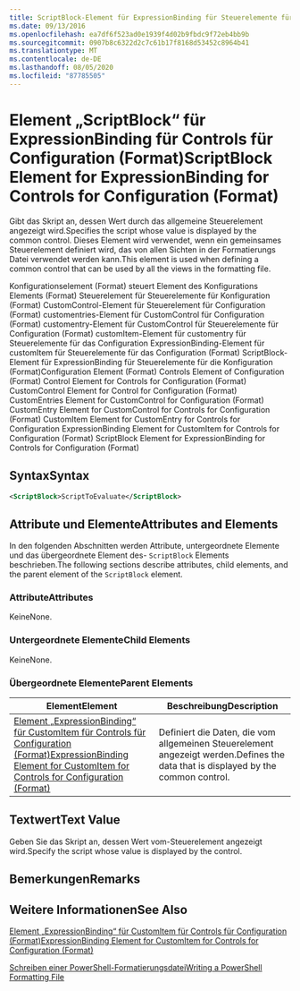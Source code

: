 ```yaml
---
title: ScriptBlock-Element für ExpressionBinding für Steuerelemente für die Konfiguration (Format) | Microsoft-Dokumentation
ms.date: 09/13/2016
ms.openlocfilehash: ea7df6f523ad0e1939f4d02b9fbdc9f72eb4bb9b
ms.sourcegitcommit: 0907b8c6322d2c7c61b17f8168d53452c8964b41
ms.translationtype: MT
ms.contentlocale: de-DE
ms.lasthandoff: 08/05/2020
ms.locfileid: "87785505"
---
```

# <a name="scriptblock-element-for-expressionbinding-for-controls-for-configuration-format"></a><span data-ttu-id="f6c5e-102">Element „ScriptBlock“ für ExpressionBinding für Controls für Configuration (Format)</span><span class="sxs-lookup"><span data-stu-id="f6c5e-102">ScriptBlock Element for ExpressionBinding for Controls for Configuration (Format)</span></span>

<span data-ttu-id="f6c5e-103">Gibt das Skript an, dessen Wert durch das allgemeine Steuerelement angezeigt wird.</span><span class="sxs-lookup"><span data-stu-id="f6c5e-103">Specifies the script whose value is displayed by the common control.</span></span> <span data-ttu-id="f6c5e-104">Dieses Element wird verwendet, wenn ein gemeinsames Steuerelement definiert wird, das von allen Sichten in der Formatierungs Datei verwendet werden kann.</span><span class="sxs-lookup"><span data-stu-id="f6c5e-104">This element is used when defining a common control that can be used by all the views in the formatting file.</span></span>

<span data-ttu-id="f6c5e-105">Konfigurationselement (Format) steuert Element des Konfigurations Elements (Format) Steuerelement für Steuerelemente für Konfiguration (Format) CustomControl-Element für Steuerelement für Configuration (Format) customentries-Element für CustomControl für Configuration (Format) customentry-Element für CustomControl für Steuerelemente für Configuration (Format) customItem-Element für customentry für Steuerelemente für das Configuration ExpressionBinding-Element für customItem für Steuerelemente für das Configuration (Format) ScriptBlock-Element für ExpressionBinding für Steuerelemente für die Konfiguration (Format)</span><span class="sxs-lookup"><span data-stu-id="f6c5e-105">Configuration Element (Format) Controls Element of Configuration (Format) Control Element for Controls for Configuration (Format) CustomControl Element for Control for Configuration (Format) CustomEntries Element for CustomControl for Configuration (Format) CustomEntry Element for CustomControl for Controls for Configuration (Format) CustomItem Element for CustomEntry for Controls for Configuration ExpressionBinding Element for CustomItem for Controls for Configuration (Format) ScriptBlock Element for ExpressionBinding for Controls for Configuration (Format)</span></span>

## <a name="syntax"></a><span data-ttu-id="f6c5e-106">Syntax</span><span class="sxs-lookup"><span data-stu-id="f6c5e-106">Syntax</span></span>

```xml
<ScriptBlock>ScriptToEvaluate</ScriptBlock>
```

## <a name="attributes-and-elements"></a><span data-ttu-id="f6c5e-107">Attribute und Elemente</span><span class="sxs-lookup"><span data-stu-id="f6c5e-107">Attributes and Elements</span></span>

<span data-ttu-id="f6c5e-108">In den folgenden Abschnitten werden Attribute, untergeordnete Elemente und das übergeordnete Element des- `ScriptBlock` Elements beschrieben.</span><span class="sxs-lookup"><span data-stu-id="f6c5e-108">The following sections describe attributes, child elements, and the parent element of the `ScriptBlock` element.</span></span>

### <a name="attributes"></a><span data-ttu-id="f6c5e-109">Attribute</span><span class="sxs-lookup"><span data-stu-id="f6c5e-109">Attributes</span></span>

<span data-ttu-id="f6c5e-110">Keine</span><span class="sxs-lookup"><span data-stu-id="f6c5e-110">None.</span></span>

### <a name="child-elements"></a><span data-ttu-id="f6c5e-111">Untergeordnete Elemente</span><span class="sxs-lookup"><span data-stu-id="f6c5e-111">Child Elements</span></span>

<span data-ttu-id="f6c5e-112">Keine</span><span class="sxs-lookup"><span data-stu-id="f6c5e-112">None.</span></span>

### <a name="parent-elements"></a><span data-ttu-id="f6c5e-113">Übergeordnete Elemente</span><span class="sxs-lookup"><span data-stu-id="f6c5e-113">Parent Elements</span></span>

|<span data-ttu-id="f6c5e-114">Element</span><span class="sxs-lookup"><span data-stu-id="f6c5e-114">Element</span></span>|<span data-ttu-id="f6c5e-115">Beschreibung</span><span class="sxs-lookup"><span data-stu-id="f6c5e-115">Description</span></span>|
|-------------|-----------------|
|[<span data-ttu-id="f6c5e-116">Element „ExpressionBinding“ für CustomItem für Controls für Configuration (Format)</span><span class="sxs-lookup"><span data-stu-id="f6c5e-116">ExpressionBinding Element for CustomItem for Controls for Configuration (Format)</span></span>](./expressionbinding-element-for-customitem-for-controls-for-configuration-format.md)|<span data-ttu-id="f6c5e-117">Definiert die Daten, die vom allgemeinen Steuerelement angezeigt werden.</span><span class="sxs-lookup"><span data-stu-id="f6c5e-117">Defines the data that is displayed by the common control.</span></span>|

## <a name="text-value"></a><span data-ttu-id="f6c5e-118">Textwert</span><span class="sxs-lookup"><span data-stu-id="f6c5e-118">Text Value</span></span>

<span data-ttu-id="f6c5e-119">Geben Sie das Skript an, dessen Wert vom-Steuerelement angezeigt wird.</span><span class="sxs-lookup"><span data-stu-id="f6c5e-119">Specify the script whose value is displayed by the control.</span></span>

## <a name="remarks"></a><span data-ttu-id="f6c5e-120">Bemerkungen</span><span class="sxs-lookup"><span data-stu-id="f6c5e-120">Remarks</span></span>

## <a name="see-also"></a><span data-ttu-id="f6c5e-121">Weitere Informationen</span><span class="sxs-lookup"><span data-stu-id="f6c5e-121">See Also</span></span>

[<span data-ttu-id="f6c5e-122">Element „ExpressionBinding“ für CustomItem für Controls für Configuration (Format)</span><span class="sxs-lookup"><span data-stu-id="f6c5e-122">ExpressionBinding Element for CustomItem for Controls for Configuration (Format)</span></span>](./expressionbinding-element-for-customitem-for-controls-for-configuration-format.md)

[<span data-ttu-id="f6c5e-123">Schreiben einer PowerShell-Formatierungsdatei</span><span class="sxs-lookup"><span data-stu-id="f6c5e-123">Writing a PowerShell Formatting File</span></span>](./writing-a-powershell-formatting-file.md)
